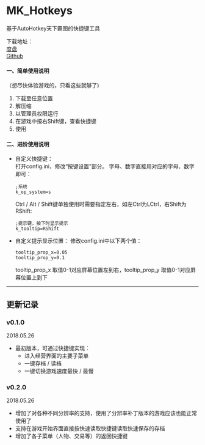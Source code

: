 # MK_Hotkeys
基于AutoHotkey天下霸图的快捷键工具

下载地址：  
[度盘](https://pan.baidu.com/s/1KxJ7imfTDixIGjzY_gS9yg)  
[Github](https://github.com/wf4gh/MK_Hotkeys/releases)  


#### 一、简单使用说明
（想尽快体验游戏的，只看这些就够了)  
1. 下载至任意位置  
2. 解压缩  
3. 以管理员权限运行  
4. 在游戏中按右Shift键，查看快捷键  
5. 使用

#### 二、进阶使用说明
- 自定义快捷键：  
	打开config.ini，修改“按键设置”部分。
	字母、数字直接用对应的字母、数字即可：
	```
	;系统
	k_op_system=s
	```
	Ctrl / Alt / Shift键单独使用时需要指定左右，如左Ctrl为LCtrl，右Shift为RShift:
	```
	;提示键，按下时显示提示
	k_tooltip=RShift
	```
- 自定义提示显示位置：
	修改config.ini中以下两个值：
	```
	tooltip_prop_x=0.05
	tooltip_prop_y=0.1
	```
	tooltip_prop_x 取值0-1对应屏幕位置左到右，tooltip_prop_y 取值0-1对应屏幕位置上到下
---
## 更新记录
### v0.1.0
2018.05.26
- 最初版本，可通过快捷键实现：
	- 进入经营界面的主要子菜单
	- 一键存档 / 读档
	- 一键切换游戏速度最快 / 最慢

### v0.2.0
2018.05.26
- 增加了对各种不同分辨率的支持，使用了分辨率补丁版本的游戏应该也能正常使用了
- 支持在游戏开始界面直接按快速读取快捷键读取快速保存的存档
- 增加了各子菜单（人物、交易等）的返回快捷键